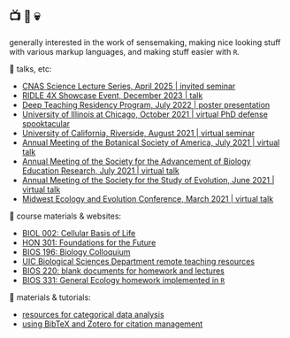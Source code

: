 ## :tv: :orange_heart: :skull:

generally interested in the work of sensemaking, making nice looking stuff with various markup languages, and making stuff easier with `R`. 

:lips: talks, etc: 
+ [CNAS Science Lecture Series, April 2025 | invited seminar](https://github.com/ledelaney/04-25-SLS)
+ [RIDLE 4X Showcase Event, December 2023 | talk](https://github.com/ledelaney/12-23-RIDLE)
+ [Deep Teaching Residency Program, July 2022 | poster presentation](https://github.com/ledelaney/07-22-DTR)
+ [University of Illinois at Chicago, October 2021 | virtual PhD defense spooktacular](https://github.com/ledelaney/10-21-Defense)
+ [University of California, Riverside, August 2021 | virtual seminar](https://github.com/ledelaney/08-21-UCR)
+ [Annual Meeting of the Botanical Society of America, July 2021 | virtual talk](https://github.com/ledelaney/07-21-Botany)
+ [Annual Meeting of the Society for the Advancement of Biology Education Research, July 2021 | virtual talk](https://github.com/ledelaney/07-21-SABER)
+ [Annual Meeting of the Society for the Study of Evolution, June 2021 | virtual talk](https://github.com/ledelaney/06-21-Evolution)
+ [Midwest Ecology and Evolution Conference, March 2021 | virtual talk](https://github.com/ledelaney/03-21-MEEC)

:school_satchel: course materials & websites:
+ [BIOL 002: Cellular Basis of Life](https://github.com/ledelaney/biol002)
+ [HON 301: Foundations for the Future](https://github.com/ledelaney/future-foundations)
+ [BIOS 196: Biology Colloquium](https://github.com/ledelaney/bcq)
+ [UIC Biological Sciences Department remote teaching resources](https://github.com/ledelaney/cb-materials)
+ [BIOS 220: blank documents for homework and lectures](https://github.com/ledelaney/Genetics220)
+ [BIOS 331: General Ecology homework implemented in `R`](https://github.com/ledelaney/GeneralEcologyMaterials)

:open_book: materials & tutorials:
+ [resources for categorical data analysis](https://github.com/ledelaney/analyzing-ur-categorical-data)
+ [using BibTeX and Zotero for citation management](https://github.com/ledelaney/BibTeXforBrownLab)
